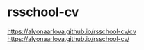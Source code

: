 # rsschool-cv
https://alyonaarlova.github.io/rsschool-cv/cv 
https://alyonaarlova.github.io/rsschool-cv/
